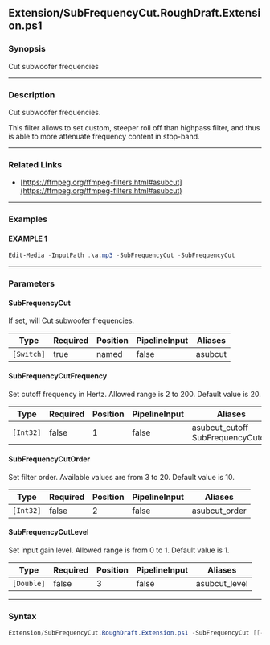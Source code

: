 Extension/SubFrequencyCut.RoughDraft.Extension.ps1
--------------------------------------------------




### Synopsis
Cut subwoofer frequencies



---


### Description

Cut subwoofer frequencies.

This filter allows to set custom, steeper roll off than highpass filter, and thus is able to more attenuate frequency content in stop-band.



---


### Related Links
* [https://ffmpeg.org/ffmpeg-filters.html#asubcut](https://ffmpeg.org/ffmpeg-filters.html#asubcut)





---


### Examples
#### EXAMPLE 1
```PowerShell
Edit-Media -InputPath .\a.mp3 -SubFrequencyCut -SubFrequencyCut
```



---


### Parameters
#### **SubFrequencyCut**

If set, will Cut subwoofer frequencies.






|Type      |Required|Position|PipelineInput|Aliases|
|----------|--------|--------|-------------|-------|
|`[Switch]`|true    |named   |false        |asubcut|



#### **SubFrequencyCutFrequency**

Set cutoff frequency in Hertz. Allowed range is 2 to 200. Default value is 20.






|Type     |Required|Position|PipelineInput|Aliases                              |
|---------|--------|--------|-------------|-------------------------------------|
|`[Int32]`|false   |1       |false        |asubcut_cutoff<br/>SubFrequencyCutoff|



#### **SubFrequencyCutOrder**

Set filter order. Available values are from 3 to 20. Default value is 10.






|Type     |Required|Position|PipelineInput|Aliases      |
|---------|--------|--------|-------------|-------------|
|`[Int32]`|false   |2       |false        |asubcut_order|



#### **SubFrequencyCutLevel**

Set input gain level. Allowed range is from 0 to 1. Default value is 1.






|Type      |Required|Position|PipelineInput|Aliases      |
|----------|--------|--------|-------------|-------------|
|`[Double]`|false   |3       |false        |asubcut_level|





---


### Syntax
```PowerShell
Extension/SubFrequencyCut.RoughDraft.Extension.ps1 -SubFrequencyCut [[-SubFrequencyCutFrequency] <Int32>] [[-SubFrequencyCutOrder] <Int32>] [[-SubFrequencyCutLevel] <Double>] [<CommonParameters>]
```
